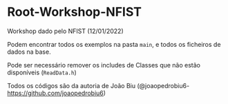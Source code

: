 # Root-Workshop-NFIST

Workshop dado pelo NFIST (12/01/2022)

Podem encontrar todos os exemplos na pasta ```main```, e todos os ficheiros de dados na base.

Pode ser necessário remover os includes de Classes que não estão disponíveis (```ReadData.h```)

Todos os códigos são da autoria de João Biu (@joaopedrobiu6- https://github.com/joaopedrobiu6)
